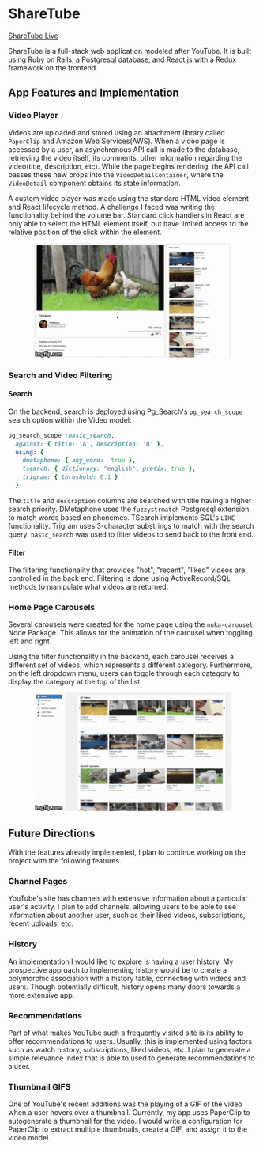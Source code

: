 # ShareTube

[ShareTube Live](https://sharetube.herokuapp.com/?#/)

ShareTube is a full-stack web application modeled after YouTube. It is built using Ruby on Rails, a Postgresql database, and React.js with a Redux framework on the frontend.

## App Features and Implementation

### Video Player

Videos are uploaded and stored using an attachment library called `PaperClip` and Amazon Web Services(AWS). When a video page is accessed by a user, an asynchronous API call is made to the database, retrieving the video itself, its comments, other information regarding the video(title, description, etc). While the page begins rendering, the API call passes these new props into the `VideoDetailContainer`, where the `VideoDetail` component obtains its state information.

A custom video player was made using the standard HTML video element and React lifecycle method. A challenge I faced was writing the functionality behind the volume bar. Standard click handlers in React are only able to select the HTML element itself, but have limited access to the relative position of the click within the element.

<p align="center"><img src="./app/assets/images/video.gif" width="400px"></img></p>

<!-- ### Comments, Likes, Subscriptions

#### Comments
If logged in, users are able to make, create, and edit comments on a video. Comments have a `belongs_to` association with videos and users.

#### Likes
Users are also able to like and dislike videos and comments. Likes have a polymorphic association between videos and comments while having a `belongs_to` relationship with users.

#### Subscriptions -->

### Search and Video Filtering

#### Search
On the backend, search is deployed using Pg_Search's `pg_search_scope` search option within the Video model:

```ruby
pg_search_scope :basic_search,
  against: { title: 'A', description: 'B' },
  using: {
    dmetaphone: { any_word:  true },
    tsearch: { dictionary: "english", prefix: true },
    trigram: { threshold: 0.1 }
  }
```
The `title` and `description` columns are searched with title having a higher search priority. DMetaphone uses the `fuzzystrmatch` Postgresql extension to match words based on phonemes. TSearch implements SQL's `LIKE` functionality. Trigram uses 3-character substrings to match with the search query. `basic_search` was used to filter videos to send back to the front end.

#### Filter

The filtering functionality that provides "hot", "recent", "liked" videos are controlled in the back end. Filtering is done using ActiveRecord/SQL methods to manipulate what videos are returned.

### Home Page Carousels

Several carousels were created for the home page using the `nuka-carousel` Node Package. This allows for the animation of the carousel when toggling left and right.

Using the filter functionality in the backend, each carousel receives a different set of videos, which represents a different category. Furthermore, on the left dropdown menu, users can toggle through each category to display the category at the top of the list.

<p align="center"><img src="./app/assets/images/home.gif" width="400px"></img></p>


## Future Directions

With the features already implemented, I plan to continue working on the project with the following features.

### Channel Pages

 YouTube's site has channels with extensive information about a particular user's activity. I plan to add channels, allowing users to be able to see information about another user, such as their liked videos, subscriptions, recent uploads, etc.

### History

An implementation I would like to explore is having a user history. My prospective approach to implementing history would be to create a polymorphic association with a history table, connecting with videos and users. Though potentially difficult, history opens many doors towards a more extensive app.

### Recommendations

Part of what makes YouTube such a frequently visited site is its ability to offer recommendations to users. Usually, this is implemented using factors such as watch history, subscriptions, liked videos, etc. I plan to generate a simple relevance index that is able to used to generate recommendations to a user.

### Thumbnail GIFS

One of YouTube's recent additions was the playing of a GIF of the video when a user hovers over a thumbnail. Currently, my app uses PaperClip to autogenerate a thumbnail for the video. I would write a configuration for PaperClip to extract multiple thumbnails, create a GIF, and assign it to the video model.
